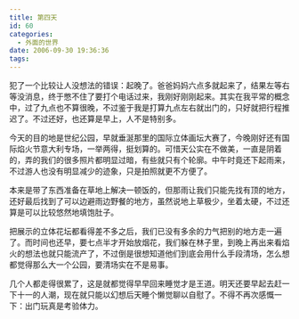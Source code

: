 ```yaml
---
title: 第四天
id: 60
categories:
  - 外面的世界
date: 2006-09-30 19:36:36
tags:
---
```


犯了一个比较让人没想法的错误：起晚了。爸爸妈妈六点多就起来了，结果左等右等没消息，终于憋不住了要打个电话过来，我刚好刚刚起来。其实在我平常的概念中，过了九点也不算很晚，不过鉴于我是打算九点左右就出门的，只好就把行程推迟了。不过还好，也还算是早上，人不是特别多。

今天的目的地是世纪公园，早就垂涎那里的国际立体画坛大赛了，今晚刚好还有国际焰火节意大利专场，一举两得，挺划算的。可惜天公实在不做美，一直是阴着的，弄的我们的很多照片都明显过暗，有些就只有个轮廓。中午时竟还下起雨来，不过游人也没有明显减少的迹象，只是拍照就更不方便了。

本来是带了东西准备在草地上解决一顿饭的，但那雨让我们只能先找有顶的地方，还好最后找到了可以边避雨边野餐的地方，虽然说地上草极少，坐着太硬，不过还算是可以比较悠然地填饱肚子。

把展示的立体花坛都看得差不多之后，我们已没有多余的力气把别的地方走一遍了。而时间也还早，要七点半才开始放烟花，我们躲在林子里，到晚上再出来看焰火的想法也就只能流产了，不过倒是很想知道他们到底会用什么手段清场，怎么想都觉得那么大一个公园，要清场实在不是易事。

几个人都走得很累了，这是就都觉得早早回来睡觉才是王道。明天还要早起去赶一下十一的人潮，现在就只能以幻想后天睡个懒觉聊以自慰了。不得不再次感慨一下：出门玩真是考验体力。
